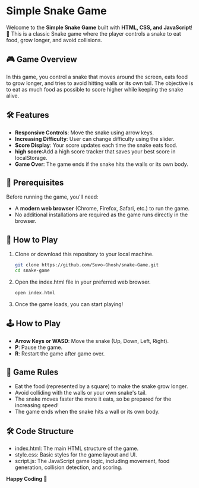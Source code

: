 # Simple Snake Game

Welcome to the **Simple Snake Game** built with **HTML, CSS, and JavaScript**! 🐍 This is a classic Snake game where the player controls a snake to eat food, grow longer, and avoid collisions. 

## 🎮 Game Overview

In this game, you control a snake that moves around the screen, eats food to grow longer, and tries to avoid hitting walls or its own tail. The objective is to eat as much food as possible to score higher while keeping the snake alive.

## 🛠️ Features

- **Responsive Controls**: Move the snake using arrow keys.
- **Increasing Difficulty**: User can change difficulty using the slider.
- **Score Display**: Your score updates each time the snake eats food.
- **high score**:Add a high score tracker that saves your best score in localStorage.
- **Game Over**: The game ends if the snake hits the walls or its own body.


## 🔧 Prerequisites

Before running the game, you'll need:

- A **modern web browser** (Chrome, Firefox, Safari, etc.) to run the game.
- No additional installations are required as the game runs directly in the browser.

## 🚀 How to Play

1. Clone or download this repository to your local machine.
   
   ```bash
   git clone https://github.com/Suvo-Ghosh/snake-Game.git
   cd snake-game
2. Open the index.html file in your preferred web browser.

    ```bash
    open index.html
3. Once the game loads, you can start playing!

## 🕹️ How to Play

- **Arrow Keys or WASD**: Move the snake (Up, Down, Left, Right).
- **P**: Pause the game.
- **R**: Restart the game after game over.

## 📜 Game Rules

- Eat the food (represented by a square) to make the snake grow longer.
- Avoid colliding with the walls or your own snake's tail.
- The snake moves faster the more it eats, so be prepared for the increasing speed!
- The game ends when the snake hits a wall or its own body.

## 🛠️ Code Structure
- index.html: The main HTML structure of the game.
- style.css: Basic styles for the game layout and UI.
- script.js: The JavaScript game logic, including movement, food generation, collision detection, and scoring.

**Happy Coding** 🎉
